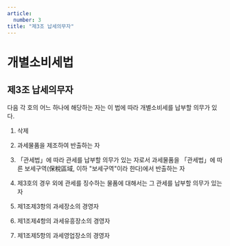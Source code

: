 ```yaml
---
article:
  number: 3
title: "제3조 납세의무자"
---
```

# 개별소비세법

## 제3조 납세의무자

다음 각 호의 어느 하나에 해당하는 자는 이 법에 따라 개별소비세를 납부할 의무가 있다.

1. 삭제

2. 과세물품을 제조하여 반출하는 자

3. 「관세법」에 따라 관세를 납부할 의무가 있는 자로서 과세물품을 「관세법」에 따른 보세구역(保稅區域, 이하 "보세구역"이라 한다)에서 반출하는 자

4. 제3호의 경우 외에 관세를 징수하는 물품에 대해서는 그 관세를 납부할 의무가 있는 자

5. 제1조제3항의 과세장소의 경영자

6. 제1조제4항의 과세유흥장소의 경영자

7. 제1조제5항의 과세영업장소의 경영자

